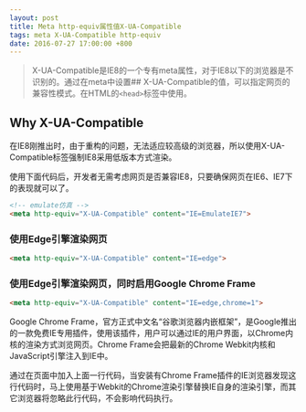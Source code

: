 ```yaml
---
layout: post
title: Meta http-equiv属性值X-UA-Compatible
tags: meta X-UA-Compatible http-equiv
date: 2016-07-27 17:00:00 +800
---
```


> X-UA-Compatible是IE8的一个专有meta属性，对于IE8以下的浏览器是不识别的。通过在meta中设置## X-UA-Compatible的值，可以指定网页的兼容性模式。在HTML的`<head>`标签中使用。

<!--more-->

## Why X-UA-Compatible

在IE8刚推出时，由于重构的问题，无法适应较高级的浏览器，所以使用X-UA-Compatible标签强制IE8采用低版本方式渲染。

使用下面代码后，开发者无需考虑网页是否兼容IE8，只要确保网页在IE6、IE7下的表现就可以了。

```html
<!-- emulate仿真 -->
<meta http-equiv="X-UA-Compatible" content="IE=EmulateIE7">
```

### 使用Edge引擎渲染网页

```html
<meta http-equiv="X-UA-Compatible" content="IE=edge">
```

### 使用Edge引擎渲染网页，同时启用Google Chrome Frame

```html
<meta http-equiv="X-UA-Compatible" content="IE=edge,chrome=1">
```

Google Chrome Frame，官方正式中文名“谷歌浏览器内嵌框架”，是Google推出的一款免费IE专用插件，使用该插件，用户可以通过IE的用户界面，以Chrome内核的渲染方式浏览网页。Chrome Frame会把最新的Chrome Webkit内核和JavaScript引擎注入到IE中。

通过在页面中加入上面一行代码，当安装有Chrome Frame插件的IE浏览器发现这行代码时，马上使用基于Webkit的Chrome渲染引擎替换IE自身的渲染引擎，而其它浏览器将忽略此行代码，不会影响代码执行。

